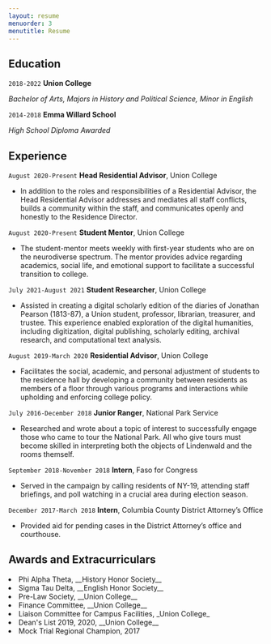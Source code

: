 ```yaml
---
layout: resume
menuorder: 3
menutitle: Resume
---
```


## Education

`2018-2022`
__Union College__

_Bachelor of Arts, Majors in History and Political Science, Minor in English_

`2014-2018`
__Emma Willard School__

_High School Diploma Awarded_ 

<!-- A list is also available [online](https://scholar.google.co.uk/citations?user=LTOTl0YAAAAJ) -->

## Experience 

`August 2020-Present`
__Head Residential Advisor__, Union College

- In addition to the roles and responsibilities of a Residential Advisor, the Head Residential Advisor addresses and mediates all staff conflicts, builds a community within the staff, and communicates openly and honestly to the Residence Director.

`August 2020-Present`
__Student Mentor__, Union College

- The student-mentor meets weekly with first-year students who are on the neurodiverse spectrum.  The mentor provides advice regarding academics, social life, and emotional support to facilitate a successful transition to college.


`July 2021-August 2021`
__Student Researcher__, Union College 

- Assisted in creating a digital scholarly edition of the diaries of Jonathan Pearson (1813-87), a Union student, professor, librarian, treasurer, and trustee.  This experience enabled exploration of the digital humanities, including digitization, digital publishing, scholarly editing, archival research, and computational text analysis.

`August 2019-March 2020`
__Residential Advisor__, Union College

- Facilitates the social, academic, and personal adjustment of students to the residence hall by developing a community between residents as members of a floor through various programs and interactions while upholding and enforcing college policy.

`July 2016-December 2018`
__Junior Ranger__, National Park Service

- Researched and wrote about a topic of interest to successfully engage those who came to tour the National Park.  All who give tours must become skilled in interpreting both the objects of Lindenwald and the rooms themself.  

`September 2018-November 2018`
__Intern__, Faso for Congress

- Served in the campaign by calling residents of NY-19, attending staff briefings, and poll watching in a crucial area during election season. 

`December 2017-March 2018`
__Intern__, Columbia County District Attorney’s Office

- Provided aid for pending cases in the District Attorney’s office and courthouse.

## Awards and Extracurriculars 

 <li> Phi Alpha Theta, __History Honor Society__ </li>
 <li> Sigma Tau Delta, __English Honor Society__ </li>
 <li> Pre-Law Society, __Union College__ </li>
 <li> Finance Committee, __Union College__ </li>
 <li> Liaison Committee for Campus Facilities, _Union College_ </li>
 <li> Dean's List 2019, 2020, __Union College__ </li>
 <li> Mock Trial Regional Champion, 2017 </li>

<!-- ### Footer

Last updated: May 2013 -->



